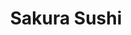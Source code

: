 ---
layout: place
title: "Sakura Sushi"
permalink: /iowa/west-des-moines/sakura-sushi.html
stateAbbr: IA
stateName: Iowa
cityName: West Des Moines
seo:
  name: "Sakura Sushi"
  type: Restaurant
  links: http://www.sakurasushiwdm.com/
description: "Japanese & Asian fusion dishes presented with decorative flair in a small storefront. Looking for sushi in West Des Moines, Iowa? Check out Sakura Sushi for ..."
place_id: ChIJZfvwEc-f7ocRGaTIn13zIec
photos:
  - name: >-
      places/ChIJZfvwEc-f7ocRGaTIn13zIec/photos/AeeoHcL6mn60iE3N6WazjU4U_hX-uFUg2U5henniHRoSiMWTdDVAH0HWo5Rag1iK5ybupMl8CYbt8fWC98x5cDHWeH8dW3opddHyz5RxVzu1PMiMMWnIeLRJAm38qIUQstz-3o5k-7TScYLO0MW6CMIPFiml8QqpxLchf-TuLpE9OrnH9CTOA0wIP5NpYJVLzr1nrtlnYvYJAUPokMNsSYyHtpMw3rTF9OiHkluEhRLBfVZ-DgMH4-sxuiKpVkMoGC3cFP_YbfF1vTWqJVgAxRrjHrII7JifP541esEKMFHalDHysDB4euPCMkE4qPjxZPflAVaVd1p6-AuWUyCDn0XyBBhBfBnw09tbbF1GprhnitFwI7mmxM99oKD9ggQKnEA4uwdDsewd6VUpOGitNLFwuXtRdY4YC9GbbnEXxcFtD0c
    widthPx: 4032
    heightPx: 2268
    authorAttributions:
      - displayName: Joe
        uri: https://maps.google.com/maps/contrib/101578463051835137412
        photoUri: >-
          https://lh3.googleusercontent.com/a-/ALV-UjXWroSg_mD8ZUtNe_PUleFedQUm5ZA6t_gdJfxGnfaxaAOqZU4Q=s100-p-k-no-mo
    flagContentUri: >-
      https://www.google.com/local/imagery/report/?cb_client=maps_api_places.places_api&image_key=!1e10!2sCIHM0ogKEICAgICWqJerVg&hl=en-US
    googleMapsUri: >-
      https://www.google.com/maps/place//data=!3m4!1e2!3m2!1sCIHM0ogKEICAgICWqJerVg!2e10!4m2!3m1!1s0x87ee9fcf11f0fb65:0xe721f35d9fc8a419
  - name: >-
      places/ChIJZfvwEc-f7ocRGaTIn13zIec/photos/AeeoHcKrweOPoxUm6hgjB9JM55CB1Dv724awL6V9P-2OzTM32F53YSqhMBaupTHVmrOCGRaABDkcFUMLgA7SRZzliw6aXAaiPenEmsnLRociDxB1Wh3T9QSYtOvlDd2dK8_mqHPiTvfICjsR89ta65YNgSI4Lc0Z8M54FLc4yjUiD54bCxXC_6uP3TliCAntuNItlz5E3blcqW1Bl6Qj__HUOTX4B40AnSdXUDfEtdX3ouYbtbQki3uRhIs6S9dtTaXSyjAGcslHOmgR4NtQzzj7VbVtD7VurcWENzD5v9gzvMGDbA
    widthPx: 960
    heightPx: 959
    authorAttributions:
      - displayName: Sakura Sushi
        uri: https://maps.google.com/maps/contrib/100406135231102858003
        photoUri: >-
          https://lh3.googleusercontent.com/a-/ALV-UjWwnWI6R-Y1emO3jcr4eP66NwSNbgDtJ-BYjsjsuxYBhaaYehY=s100-p-k-no-mo
    flagContentUri: >-
      https://www.google.com/local/imagery/report/?cb_client=maps_api_places.places_api&image_key=!1e10!2sAF1QipPUw-CFAZirhjJd0ZyDl0P2K_bUErI_ZpD1VE9B&hl=en-US
    googleMapsUri: >-
      https://www.google.com/maps/place//data=!3m4!1e2!3m2!1sAF1QipPUw-CFAZirhjJd0ZyDl0P2K_bUErI_ZpD1VE9B!2e10!4m2!3m1!1s0x87ee9fcf11f0fb65:0xe721f35d9fc8a419
  - name: >-
      places/ChIJZfvwEc-f7ocRGaTIn13zIec/photos/AeeoHcL-25I8UTX3ymOvi9t_1Ag236IASQN9Y1qdS_2tFUs2czDS1DdVmCOuTmnuJGUQmD1RteYB3U7Vdn_JHPO4SprQQTOpCaaeGytYwQwtwMvT_z3LdIg2_9Xbyz1SjBrv2i9zmHmPWgiD7IRG3_wEAklMakqw_r3j8LvqtuEqiOZnGdr_J7iFXvSoo6PHu8cz7R3and_IpmPdlJBl4dNN3w7DjA_I8ftoU8Kyz3flShbJgP4RedXy9B-_enPaA-HfgS4z6TM9PJli2G0mPm3ftKcZoCniMIZ8fkkBZzsCFmmmbi9ReMdUazkD8cODah9pOXkS60UWPiP1A1zbgWECnJKYdx6b24L0Isy77vEKCU7RVEQCdFsnDNHe9r-qJsIyIulqBBag7HqbXwcgKco8WBRM05YZMzn0w-pg5EXc0cDNKw
    widthPx: 3024
    heightPx: 4032
    authorAttributions:
      - displayName: Joshua Duggan
        uri: https://maps.google.com/maps/contrib/112297799582119728351
        photoUri: >-
          https://lh3.googleusercontent.com/a-/ALV-UjUqbzZJYnjk6Q0ke_JdzJ40LVgSG77LIerhnDyspwlq_nHZgKW4=s100-p-k-no-mo
    flagContentUri: >-
      https://www.google.com/local/imagery/report/?cb_client=maps_api_places.places_api&image_key=!1e10!2sCIHM0ogKEICAgIClvoHtGw&hl=en-US
    googleMapsUri: >-
      https://www.google.com/maps/place//data=!3m4!1e2!3m2!1sCIHM0ogKEICAgIClvoHtGw!2e10!4m2!3m1!1s0x87ee9fcf11f0fb65:0xe721f35d9fc8a419
  - name: >-
      places/ChIJZfvwEc-f7ocRGaTIn13zIec/photos/AeeoHcKyQfqPjJ9b85Ih3cewkkdfy4FK_SAv0CKZp2o85AQNLRUozXwZFhi-fe1X-EbTz_6SO85euxcW00QURc543sCLgJpJ9T79l5WxciaaMQncDA1ltXB_qKgRR9Miwip3EB0opS8G4F_YUrp7gXeUxbBQ9hYNspGTUxEfEEJDS3rmQWMCC_9B77xmJmVG-ziStU-P8Kj0VkEUs_2FF0PwswK7oVyZq7giqNxBKC2Sf04eG1ByymV_HbPyL0ZDDhtEY9g1hDBg3HI851er-gPxSxLqR2RYX-8-0vSodpo-Y7ak6HZkBtk_N8AvO1h_SGHEmhh_hFZeFg6XLb1WhW5HCXo9c9a5QLML2-NjF8YdsJzz-AC9KssvdaGj4LL2lwOFwbl5f2UB231Kxq-1j9slJ4pxFUEF1Kva6XTlhgAJpbS2Zs4
    widthPx: 3024
    heightPx: 4032
    authorAttributions:
      - displayName: PIEL _CANELA
        uri: https://maps.google.com/maps/contrib/117190225352859456927
        photoUri: >-
          https://lh3.googleusercontent.com/a-/ALV-UjXjC_FOF-wAixRiTK4nkgPPBrzAnvwv9vg2gb5ahq1CRhuMwVNS=s100-p-k-no-mo
    flagContentUri: >-
      https://www.google.com/local/imagery/report/?cb_client=maps_api_places.places_api&image_key=!1e10!2sCIHM0ogKEICAgIC-gafw6gE&hl=en-US
    googleMapsUri: >-
      https://www.google.com/maps/place//data=!3m4!1e2!3m2!1sCIHM0ogKEICAgIC-gafw6gE!2e10!4m2!3m1!1s0x87ee9fcf11f0fb65:0xe721f35d9fc8a419
  - name: >-
      places/ChIJZfvwEc-f7ocRGaTIn13zIec/photos/AeeoHcKGTIf2qwFHl9y9lKwgtLgbccbgh7Djyd4znvGcOGffcv41x1wY2HyA-U9MVtdm-59CygLerJ9Th90NQ-gBVLCyUPxPqbnttWHIqfsW1MSSQtZShTd59LZLuk3fpJdckyosFYhJBiCu7Xhbzl3xq_YuSSYM2haSsdEnPtrBlRdyQ3n0iOoaS5cMNP0x5DDLK4wLJcxiO4pH_UuBlJfQFc4sonyjbnLgdYkUQqGHtIFMEe1O8cEGMQTXdeHDlICrSuzS8Wfx_CwZhWZqgWHAO_x2hOe1WqRCcLf-uWjCWAqKw0v4LSIUKXSS7FwpOM1i9dOwtBCkCugfJ-HWD45UWr-YukeT9QajlVlFOfyjALfcevMWHjpMpHKjXfnQ3g0miJWvtXd7bzuo9gB2PV0byQIHl5eVupaV9O2dp0qiJdk
    widthPx: 4032
    heightPx: 3024
    authorAttributions:
      - displayName: rose breckenridge
        uri: https://maps.google.com/maps/contrib/105409516983565240862
        photoUri: >-
          https://lh3.googleusercontent.com/a/ACg8ocIu0iNfJoOEbCPTL2AQFviECrZ0oThrG-dAM3qMoQVlrQYH_Q=s100-p-k-no-mo
    flagContentUri: >-
      https://www.google.com/local/imagery/report/?cb_client=maps_api_places.places_api&image_key=!1e10!2sCIHM0ogKEICAgICClamvIQ&hl=en-US
    googleMapsUri: >-
      https://www.google.com/maps/place//data=!3m4!1e2!3m2!1sCIHM0ogKEICAgICClamvIQ!2e10!4m2!3m1!1s0x87ee9fcf11f0fb65:0xe721f35d9fc8a419
  - name: >-
      places/ChIJZfvwEc-f7ocRGaTIn13zIec/photos/AeeoHcJvQ9MtYPaEnn5Ebqkq11Y7n2LGYqUo2v8EAZ_3TO3Axi0yNPEb44FmC9jzSlOkkWHJt5ZC_VzB5e2GKZNfmUrFM_w8JTsaEN-Kg836YULKM2zWeQPsjTLSJWQB3ltzysTJVqyioulhjossd2iIl57kXmsS988X_DOEi6MnUzV1vF5m4EMAl8hSuNoFty-GSK4atbZV8zuX12GPOOt4Ui84i1HK0Fzcze7KoZGhc32BkPPSsp9qP8VHGETgQmcQFxbifUXcXbhKPbOUakloiAi0E4lyRIiOGiYzhwdCX5ixqS0UOWYXrhSpmWNRyaXkjsmLoUEeM5dt0utLTaGOG1J0KnC7RDARvkQhp5OVfsUJxwCvdDPmIvsTun7S0-wXcgLcVuyIjHT5gKb6NMpKhIdwzNqiSR4zs1ikNghBtXb1rQ
    widthPx: 3024
    heightPx: 4032
    authorAttributions:
      - displayName: Bryan Welch
        uri: https://maps.google.com/maps/contrib/104346418042617579421
        photoUri: >-
          https://lh3.googleusercontent.com/a-/ALV-UjUHMC31G1gpnOZd5F8pNBFUCXQm9UZLqvDavkKtaAZdp0lzz6OG=s100-p-k-no-mo
    flagContentUri: >-
      https://www.google.com/local/imagery/report/?cb_client=maps_api_places.places_api&image_key=!1e10!2sCIHM0ogKEICAgIDZju7BZw&hl=en-US
    googleMapsUri: >-
      https://www.google.com/maps/place//data=!3m4!1e2!3m2!1sCIHM0ogKEICAgIDZju7BZw!2e10!4m2!3m1!1s0x87ee9fcf11f0fb65:0xe721f35d9fc8a419
  - name: >-
      places/ChIJZfvwEc-f7ocRGaTIn13zIec/photos/AeeoHcJm6ki6UF7ZdoVySMSW74lqJ9uzBbnt5PSx9To88EVCAkyMP5yLl0A63Mw9XH-FMWRNLC8tepnyKBm6xTc9cgzE2LqzTb99sQKSYUeLEJ4kF0xTfrzdMimgJ2kSuAI4DFgKeLzQFPSBmhYjvZ6GYA1CcdnftF0vgA5Z_0yz3znJzi_-tNUlAQB1ekvnZG56VFDfYvQ8-KcAp6l4OwHLWbZDNoEb06Y79RukWaMbBlqBOKPNCrXSu3YVDBzu_oUYPdavif3_rsMI0gs99FWNfiqasTlYRBr7T_-fM_Buf2mz3XmD_fC33YEoT0TXyB-61NA8wGtMO7iHlufd8mERobrVM9b7-2Fn2FQGT5j8iwmUCSBh23wWwiySzlFRXWTD4xeySyjA-3UXitC_p42kyCztIRz_Hif7GFfTZ35alm9vJIBK
    widthPx: 4000
    heightPx: 3000
    authorAttributions:
      - displayName: Chris Tasler
        uri: https://maps.google.com/maps/contrib/113732235722802938023
        photoUri: >-
          https://lh3.googleusercontent.com/a-/ALV-UjW6qhYm8MIOBcQQfJzq8d1BrWmhlGC1Bxx7YZgVMldYtfBP5iOxlg=s100-p-k-no-mo
    flagContentUri: >-
      https://www.google.com/local/imagery/report/?cb_client=maps_api_places.places_api&image_key=!1e10!2sCIHM0ogKEICAgID_td-_pwE&hl=en-US
    googleMapsUri: >-
      https://www.google.com/maps/place//data=!3m4!1e2!3m2!1sCIHM0ogKEICAgID_td-_pwE!2e10!4m2!3m1!1s0x87ee9fcf11f0fb65:0xe721f35d9fc8a419
  - name: >-
      places/ChIJZfvwEc-f7ocRGaTIn13zIec/photos/AeeoHcKUD7LkrQEP6AC3mGcPp8CMb-gNeaF3EaJSnGEj9TpdCDM-ajxJsMtu4X062MNiqUjC9r4aNaGW3WoSIao41A5YX1JsHmqRAyWWlGRhM4jzx308pA8ewxGETlH9kK9LdEpzRYXp5ab6R92IW0lpZ6izWeCiw40kGyyAVLMxbZcvkOSC8cuOTpAzNQ-1XIZjnC2Ytyq_ovu4YWMumLgQ1bzwbDtKZTjRoC8yVfSXdR6NljCtPpvvkxShF6RgoZUDG8bdhaJHMkh6DZpkpAK1kLG7VyNRdwNHwEMsmGzBlI5muyPG84mJu4qlI38lcesX6jukQbwjWLb1w0wYsLvGf8ssZiYUYjkoT6G-e-kE68xyRKo5MiNkiA96YLZp9CrUmJMWTR7qogBCUDvYQr6qrNK7fWcL501qe8HLWDS73X7xAQo
    widthPx: 1576
    heightPx: 2100
    authorAttributions:
      - displayName: Brittany Davies
        uri: https://maps.google.com/maps/contrib/116154513989936848826
        photoUri: >-
          https://lh3.googleusercontent.com/a-/ALV-UjW1MLUtQtKjpQzWrYKoKIPX_XciCVhyOWo0IC_Noko7lE7pb4w=s100-p-k-no-mo
    flagContentUri: >-
      https://www.google.com/local/imagery/report/?cb_client=maps_api_places.places_api&image_key=!1e10!2sCIHM0ogKEICAgIDr_5nQ5gE&hl=en-US
    googleMapsUri: >-
      https://www.google.com/maps/place//data=!3m4!1e2!3m2!1sCIHM0ogKEICAgIDr_5nQ5gE!2e10!4m2!3m1!1s0x87ee9fcf11f0fb65:0xe721f35d9fc8a419
  - name: >-
      places/ChIJZfvwEc-f7ocRGaTIn13zIec/photos/AeeoHcL8G1AOUmfjVY7lwjbI6cb9l0vfUwBt-_VLV_IPD4k1wWblEwkUcaQyy5e3ql9gIL6uieGeX-zzGlE9_Y_tRyZuq8OhR7YCs75_XmFWJ2S-l5L8YdVSSHoYFPEbc4EBYQQQZwAS2LdfcPpBcQqV9eikleaX0Ge_OMEYw_YdPc0ptc4soxCVDBOiMGQkVQWtXsZ9nDMPL3VuEL-94a60H0dybCTHj3SyKe-iA-ee6TNFs91193gDfqAYmXl577aexyLHLH_EDJZU0Js74WQWijGw3teuDZFaQAz8EGBavv_F10H5yvrAmHGScMhgICpJdDqlIXXOaYuJ_uyGDFQFM6kJlgpM79PEf2nuBoEORl-f2j9qLyXJojUwLmeFbqXKnjd7aXkLbauLBY-NlZfEo-wricoKhuduU33CHE6YVxw
    widthPx: 4000
    heightPx: 1800
    authorAttributions:
      - displayName: thomas bennett
        uri: https://maps.google.com/maps/contrib/113676882099383917500
        photoUri: >-
          https://lh3.googleusercontent.com/a/ACg8ocIaYwxC3GPtAgABhtkCK0aPCdHFlsdXrS6HoJa6b1k9-0Qfnw=s100-p-k-no-mo
    flagContentUri: >-
      https://www.google.com/local/imagery/report/?cb_client=maps_api_places.places_api&image_key=!1e10!2sCIHM0ogKEICAgICHs5Oudw&hl=en-US
    googleMapsUri: >-
      https://www.google.com/maps/place//data=!3m4!1e2!3m2!1sCIHM0ogKEICAgICHs5Oudw!2e10!4m2!3m1!1s0x87ee9fcf11f0fb65:0xe721f35d9fc8a419
  - name: >-
      places/ChIJZfvwEc-f7ocRGaTIn13zIec/photos/AeeoHcKz-W8pohWdPopg1L2lLNa63kQRyTFG6Eo8gJAGLskovIz5ZzXXrxDfBr48w3C66kJ2eXRyRRQ3XXV8NaJRgqLWUoN4ij1uP_iDUHbT4RkDGDdhU6OrANUXazc8t7VBg9fslhYFXkv-Hifi5kkyr-9ojT7r6xCP09FQ8CXjVRg9dAAHdElmwZzcpii70hOjaXsiiy5UbHzqQwa3sTuknlqXtrWY_PQRjoHuBW70aJzjvvcg2NZfacrKfvv7mct3FlKURd0qddwkW79_NV7IPCkLH-KmpAsOHsnBXkYNE0rInFcNg3inZQme-YYC874w3cl69VuCiIukr05Mz2DkHnzGcfTJLr3i39Fef3M2NKmorq2JU8tcbAr6WQTHg6naYiupjzam0WL5AgjPJmO8LlnBX4mkH8ICypCmptsHK4xoHxtN
    widthPx: 4032
    heightPx: 2268
    authorAttributions:
      - displayName: Joe
        uri: https://maps.google.com/maps/contrib/101578463051835137412
        photoUri: >-
          https://lh3.googleusercontent.com/a-/ALV-UjXWroSg_mD8ZUtNe_PUleFedQUm5ZA6t_gdJfxGnfaxaAOqZU4Q=s100-p-k-no-mo
    flagContentUri: >-
      https://www.google.com/local/imagery/report/?cb_client=maps_api_places.places_api&image_key=!1e10!2sCIHM0ogKEICAgICWqJez1wE&hl=en-US
    googleMapsUri: >-
      https://www.google.com/maps/place//data=!3m4!1e2!3m2!1sCIHM0ogKEICAgICWqJez1wE!2e10!4m2!3m1!1s0x87ee9fcf11f0fb65:0xe721f35d9fc8a419
address: 1960 Grand Ave Suite 11, West Des Moines, IA 50265, USA
street: 1960 Grand Ave Suite 11
city: West Des Moines
state: IA
zip: '50265'
country: USA
neighborhood: null
latitude: '41.572188'
longitude: '-93.729869'
accessibility_options:
  wheelchairAccessibleParking: true
  wheelchairAccessibleEntrance: true
  wheelchairAccessibleRestroom: true
  wheelchairAccessibleSeating: true
business_status: OPERATIONAL
name: Sakura Sushi
google_maps_links:
  directionsUri: >-
    https://www.google.com/maps/dir//''/data=!4m7!4m6!1m1!4e2!1m2!1m1!1s0x87ee9fcf11f0fb65:0xe721f35d9fc8a419!3e0
  placeUri: https://maps.google.com/?cid=16654860480431039513
  writeAReviewUri: >-
    https://www.google.com/maps/place//data=!4m3!3m2!1s0x87ee9fcf11f0fb65:0xe721f35d9fc8a419!12e1
  reviewsUri: >-
    https://www.google.com/maps/place//data=!4m4!3m3!1s0x87ee9fcf11f0fb65:0xe721f35d9fc8a419!9m1!1b1
  photosUri: >-
    https://www.google.com/maps/place//data=!4m3!3m2!1s0x87ee9fcf11f0fb65:0xe721f35d9fc8a419!10e5
primary_type: Sushi Restaurant
opening_hours:
  regular: null
  current: null
secondary_opening_hours:
  regular:
    weekdayDescriptions: null
    type: null
  current:
    weekdayDescriptions: null
    type: null
phone: (515) 225-9999
price_level: PRICE_LEVEL_MODERATE
price_range: $10 &ndash; $20
rating: '4.5'
rating_count: 641
website: http://www.sakurasushiwdm.com/
reviews:
  - name: >-
      places/ChIJZfvwEc-f7ocRGaTIn13zIec/reviews/ChZDSUhNMG9nS0VJQ0FnTUNJbU9qcE93EAE
    relativePublishTimeDescription: 2 weeks ago
    rating: 5
    text:
      text: >-
        Authentic Japanese Sushi experience, which is hard to find in a smaller
        city like Des  Moines (as opposed to Chicago and New York).


        10/10 approved by my Asian friend 🧡 too


        The facility and dining experience is excellent too, gear lighting.
      languageCode: en
    originalText:
      text: >-
        Authentic Japanese Sushi experience, which is hard to find in a smaller
        city like Des  Moines (as opposed to Chicago and New York).


        10/10 approved by my Asian friend 🧡 too


        The facility and dining experience is excellent too, gear lighting.
      languageCode: en
    authorAttribution:
      displayName: John Henry Gaps
      uri: https://www.google.com/maps/contrib/117516039751635222844/reviews
      photoUri: >-
        https://lh3.googleusercontent.com/a-/ALV-UjWDvEz3I02k_vZFPVCwsE2vY7tG6lKflGpmCQ64Xh18-5224YNCbw=s128-c0x00000000-cc-rp-mo-ba4
    publishTime: '2025-03-29T23:56:52.554186Z'
    flagContentUri: >-
      https://www.google.com/local/review/rap/report?postId=ChZDSUhNMG9nS0VJQ0FnTUNJbU9qcE93EAE&d=17924085&t=1
    googleMapsUri: >-
      https://www.google.com/maps/reviews/data=!4m6!14m5!1m4!2m3!1sChZDSUhNMG9nS0VJQ0FnTUNJbU9qcE93EAE!2m1!1s0x87ee9fcf11f0fb65:0xe721f35d9fc8a419
  - name: >-
      places/ChIJZfvwEc-f7ocRGaTIn13zIec/reviews/ChdDSUhNMG9nS0VJQ0FnSUR2alkzZmtnRRAB
    relativePublishTimeDescription: 3 months ago
    rating: 5
    text:
      text: >-
        We loved our lunch here. The bento boxes are very generous portions! The
        sushi specialty rolls are worth the extra cost. I recommend going for
        one of the specials and trying some different things. Great with kids as
        well.
      languageCode: en
    originalText:
      text: >-
        We loved our lunch here. The bento boxes are very generous portions! The
        sushi specialty rolls are worth the extra cost. I recommend going for
        one of the specials and trying some different things. Great with kids as
        well.
      languageCode: en
    authorAttribution:
      displayName: Michelle Crowder
      uri: https://www.google.com/maps/contrib/105624910904697853003/reviews
      photoUri: >-
        https://lh3.googleusercontent.com/a-/ALV-UjWQPCvfEdBlSD4LK_Bw0LFN-XaUM1UcGUNGv0rq5UcD-zkYXAI=s128-c0x00000000-cc-rp-mo-ba4
    publishTime: '2024-12-22T20:27:39.996489Z'
    flagContentUri: >-
      https://www.google.com/local/review/rap/report?postId=ChdDSUhNMG9nS0VJQ0FnSUR2alkzZmtnRRAB&d=17924085&t=1
    googleMapsUri: >-
      https://www.google.com/maps/reviews/data=!4m6!14m5!1m4!2m3!1sChdDSUhNMG9nS0VJQ0FnSUR2alkzZmtnRRAB!2m1!1s0x87ee9fcf11f0fb65:0xe721f35d9fc8a419
  - name: >-
      places/ChIJZfvwEc-f7ocRGaTIn13zIec/reviews/ChdDSUhNMG9nS0VJQ0FnTURRZ3ZQdXN3RRAB
    relativePublishTimeDescription: a month ago
    rating: 1
    text:
      text: >-
        came here today with my bf for lunch

        a very small unauthentic sushi place with only 1 asian chef behind
        counters. we were greeted by a young hispanic lady who took a bit to
        deliver our water cups and waited a short 10 minutes for our food. my bf
        ordered the three rolls whereas i ordered the salmon combo sushi with an
        additional order of salmon roe and mackerel sushi. when the food came,
        they had sent out the wrong order of salmon roe into salmon roll which i
        was confused about because when ordering, i specifically pointed out
        “salmon roe” on the menu which she even described to me that “sushi is
        fish on top of rice” (ok? im ordering it because i know what that is?)
        so it made no sense to me why they’d mix up our order. The waiters had
        to go back to the kitchen to remake my actual order and deliver back to
        the table. nonetheless, the sushi taste was very mid despite the good
        reviews i saw which left me very disappointed. both me and my bf had a
        stomachache when we came home and suspected the sushi wasn’t fresh at
        all. I wish the waiters would focus more on paying attention to what
        customers order instead of gossiping about relationships :/ wouldn’t
        come back again
      languageCode: en
    originalText:
      text: >-
        came here today with my bf for lunch

        a very small unauthentic sushi place with only 1 asian chef behind
        counters. we were greeted by a young hispanic lady who took a bit to
        deliver our water cups and waited a short 10 minutes for our food. my bf
        ordered the three rolls whereas i ordered the salmon combo sushi with an
        additional order of salmon roe and mackerel sushi. when the food came,
        they had sent out the wrong order of salmon roe into salmon roll which i
        was confused about because when ordering, i specifically pointed out
        “salmon roe” on the menu which she even described to me that “sushi is
        fish on top of rice” (ok? im ordering it because i know what that is?)
        so it made no sense to me why they’d mix up our order. The waiters had
        to go back to the kitchen to remake my actual order and deliver back to
        the table. nonetheless, the sushi taste was very mid despite the good
        reviews i saw which left me very disappointed. both me and my bf had a
        stomachache when we came home and suspected the sushi wasn’t fresh at
        all. I wish the waiters would focus more on paying attention to what
        customers order instead of gossiping about relationships :/ wouldn’t
        come back again
      languageCode: en
    authorAttribution:
      displayName: yaru
      uri: https://www.google.com/maps/contrib/114385059152608620337/reviews
      photoUri: >-
        https://lh3.googleusercontent.com/a-/ALV-UjV61_OSGN-LSsYtI2SMGll5GZFlJvZldzpodqm5oRi5rDd2BsAt=s128-c0x00000000-cc-rp-mo-ba3
    publishTime: '2025-03-09T23:59:14.466942Z'
    flagContentUri: >-
      https://www.google.com/local/review/rap/report?postId=ChdDSUhNMG9nS0VJQ0FnTURRZ3ZQdXN3RRAB&d=17924085&t=1
    googleMapsUri: >-
      https://www.google.com/maps/reviews/data=!4m6!14m5!1m4!2m3!1sChdDSUhNMG9nS0VJQ0FnTURRZ3ZQdXN3RRAB!2m1!1s0x87ee9fcf11f0fb65:0xe721f35d9fc8a419
  - name: >-
      places/ChIJZfvwEc-f7ocRGaTIn13zIec/reviews/ChdDSUhNMG9nS0VJQ0FnSURfaDREQl9RRRAB
    relativePublishTimeDescription: 2 months ago
    rating: 5
    text:
      text: >-
        Super cute place! The sushi was decently priced and delicious, the
        crunchy 2 in 1 roll was my favorite. Even though it was very busy our
        food came out quickly and the waitress was very attentive. Will be back
        in the future.
      languageCode: en
    originalText:
      text: >-
        Super cute place! The sushi was decently priced and delicious, the
        crunchy 2 in 1 roll was my favorite. Even though it was very busy our
        food came out quickly and the waitress was very attentive. Will be back
        in the future.
      languageCode: en
    authorAttribution:
      displayName: Chloe Hamer
      uri: https://www.google.com/maps/contrib/117237415610546966564/reviews
      photoUri: >-
        https://lh3.googleusercontent.com/a-/ALV-UjU3tSnW9sRJgvZkKcZdDxUCB1wOvqLWIZUS5yARFOqaAvMWy0Oa=s128-c0x00000000-cc-rp-mo
    publishTime: '2025-01-27T14:52:42.721336Z'
    flagContentUri: >-
      https://www.google.com/local/review/rap/report?postId=ChdDSUhNMG9nS0VJQ0FnSURfaDREQl9RRRAB&d=17924085&t=1
    googleMapsUri: >-
      https://www.google.com/maps/reviews/data=!4m6!14m5!1m4!2m3!1sChdDSUhNMG9nS0VJQ0FnSURfaDREQl9RRRAB!2m1!1s0x87ee9fcf11f0fb65:0xe721f35d9fc8a419
  - name: >-
      places/ChIJZfvwEc-f7ocRGaTIn13zIec/reviews/ChZDSUhNMG9nS0VJQ0FnSUNsdm9IdEt3EAE
    relativePublishTimeDescription: a year ago
    rating: 4
    text:
      text: >-
        I really enjoyed the rolls! Ninja roll, spicy tuna, dragon roll… can’t
        miss with those. Miso soup and crab Rangoon is on point. Reasonable
        price as sushi goes. Low key atmosphere, not super fancy. Very laid
        back.
      languageCode: en
    originalText:
      text: >-
        I really enjoyed the rolls! Ninja roll, spicy tuna, dragon roll… can’t
        miss with those. Miso soup and crab Rangoon is on point. Reasonable
        price as sushi goes. Low key atmosphere, not super fancy. Very laid
        back.
      languageCode: en
    authorAttribution:
      displayName: Joshua Duggan
      uri: https://www.google.com/maps/contrib/112297799582119728351/reviews
      photoUri: >-
        https://lh3.googleusercontent.com/a-/ALV-UjUqbzZJYnjk6Q0ke_JdzJ40LVgSG77LIerhnDyspwlq_nHZgKW4=s128-c0x00000000-cc-rp-mo-ba4
    publishTime: '2023-11-19T14:10:06.494313Z'
    flagContentUri: >-
      https://www.google.com/local/review/rap/report?postId=ChZDSUhNMG9nS0VJQ0FnSUNsdm9IdEt3EAE&d=17924085&t=1
    googleMapsUri: >-
      https://www.google.com/maps/reviews/data=!4m6!14m5!1m4!2m3!1sChZDSUhNMG9nS0VJQ0FnSUNsdm9IdEt3EAE!2m1!1s0x87ee9fcf11f0fb65:0xe721f35d9fc8a419
parking_options:
  freeParkingLot: true
  freeStreetParking: true
  valetParking: false
payment_options:
  acceptsCreditCards: true
  acceptsDebitCards: true
  acceptsCashOnly: false
  acceptsNfc: true
allow_dogs: null
curbside_pickup: false
delivery: true
dine_in: true
good_for_children: true
good_for_groups: true
good_for_sports: false
live_music: false
menu_for_children: true
outdoor_seating: true
reservable: true
restroom: true
serves_beer: true
serves_breakfast: false
serves_brunch: true
serves_cocktails: true
serves_coffee: null
serves_dinner: true
serves_dessert: true
serves_lunch: true
serves_vegetarian_food: true
serves_wine: true
takeout: true
summary: >-
  Japanese & Asian fusion dishes presented with decorative flair in a small
  storefront.

---